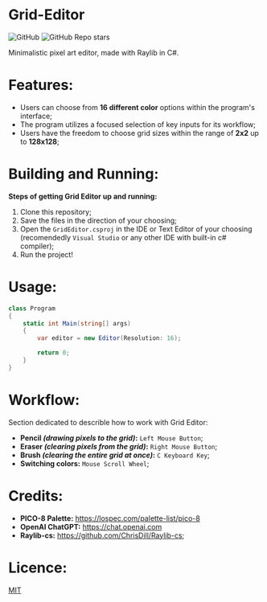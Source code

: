 # Grid-Editor
![GitHub](https://img.shields.io/github/license/itsYakub/Grid-Editor?style=for-the-badge)
![GitHub Repo stars](https://img.shields.io/github/stars/itsYakub/Grid-Editor?style=for-the-badge)


Minimalistic pixel art editor, made with Raylib in C#.

# Features:
- Users can choose from <b>16 different color</b> options within the program's interface;
- The program utilizes a focused selection of key inputs for its workflow;
- Users have the freedom to choose grid sizes within the range of <b>2x2</b> up to <b>128x128</b>;

# Building and Running:
<b>Steps of getting Grid Editor up and running:</b>
1. Clone this repository;
2. Save the files in the direction of your choosing;
3. Open the `GridEditor.csproj` in the IDE or Text Editor of your choosing (recomendedly `Visual Studio` or any other IDE with built-in c# compiler);
4. Run the project!

# Usage:
```csharp
class Program
{
    static int Main(string[] args)
    {
        var editor = new Editor(Resolution: 16);

        return 0;
    }
}
```

# Workflow:
Section dedicated to describle how to work with Grid Editor:
- <b>Pencil <i>(drawing pixels to the grid)</i>:</b> `Left Mouse Button`;
- <b>Eraser <i>(clearing pixels from the grid)</i>:</b> `Right Mouse Button`;
- <b>Brush <i>(clearing the entire grid at once)</i>:</b> `C Keyboard Key`;
- <b>Switching colors:</b> `Mouse Scroll Wheel`;

# Credits:
- <b>PICO-8 Palette:</b> https://lospec.com/palette-list/pico-8
- <b>OpenAI ChatGPT:</b> https://chat.openai.com
- <b>Raylib-cs:</b> https://github.com/ChrisDill/Raylib-cs;

# Licence:
[MIT](https://choosealicense.com/licenses/mit/)
